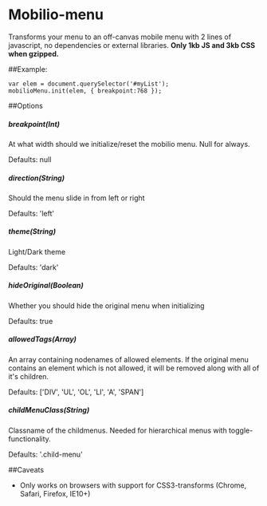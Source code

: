 Mobilio-menu
============

Transforms your menu to an off-canvas mobile menu with 2 lines of javascript, no dependencies or external libraries. <strong>Only 1kb JS and 3kb CSS when gzipped.</strong>

##Example:

	var elem = document.querySelector('#myList');
    mobilioMenu.init(elem, { breakpoint:768 });
    
    
##Options

##### breakpoint(Int)
At what width should we initialize/reset the mobilio menu. Null for always.

Defaults: null

##### direction(String)
Should the menu slide in from left or right

Defaults: 'left' 

##### theme(String)
Light/Dark theme

Defaults: 'dark'

##### hideOriginal(Boolean)
Whether you should hide the original menu when initializing

Defaults: true 

##### allowedTags(Array)
An array containing nodenames of allowed elements. If the original menu contains an element which is not allowed, it will be removed along with all of it's children.

Defaults: ['DIV', 'UL', 'OL', 'LI', 'A', 'SPAN']

##### childMenuClass(String)
Classname of the childmenus. Needed for hierarchical menus with toggle-functionality.

Defaults: '.child-menu'


##Caveats

* Only works on browsers with support for CSS3-transforms (Chrome, Safari, Firefox, IE10+)

